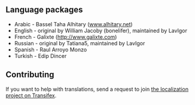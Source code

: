## Language packages
* Arabic - Bassel Taha Alhitary (www.alhitary.net)
* English - original by William Jacoby (bonelifer), maintained by LavIgor
* French - Galixte (http://www.galixte.com)
* Russian - original by Tatiana5, maintained by LavIgor
* Spanish - Raul Arroyo Monzo
* Turkish - Edip Dincer

## Contributing
If you want to help with translations, send a request to join [the localization project on Transifex](https://www.transifex.com/boardtools/quickreply/).
